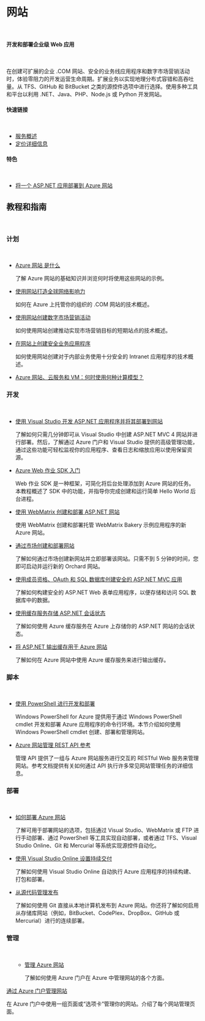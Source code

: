 <properties linkid="dev-net-website" urlDisplayName="Windows Azure 网站" pageTitle="Windows Azure服务管理：网站" metaKeywords="Azure Website" description="Azure Website" metaCanonical="Azure Website" services="Website" documentationCenter="Services" title="Develop and deploy enterprise-grade web apps" authors="" solutions="" manager="" editor="Eric Chen" />

<div style="margin-top: 40px;">
<div class="dev-center">
<div class="wa-content wa-content-10up">
<h1>网站</h1>
<p> </p>
<div class="wa-spacer wa-spacer-6down">
<h4>开发和部署企业级 Web 应用</h4>
<p> </p>
<p>在创建可扩展的企业 .COM 网站、安全的业务线应用程序和数字市场营销活动时，体验零阻力的开发运营生命周期。扩展业务以实现地理分布式容错和高吞吐量。从 TFS、GitHub 和 BitBucket 之类的源控件选项中进行选择。使用多种工具和平台以利用 .NET、Java、PHP、Node.js 或 Python 开发网站。</p>
<h4>快速链接</h4>
<p> </p>
<ul class="wa-linkList">
<li><a href="/zh-cn/home/features/web-site/" title="" class="wa-arrowLink-light">服务概述</a></li>
<li style="display:none"><a href="/zh-cn/documentation/articles/web-sites-enterprise-offerings/" title="" class="wa-arrowLink-light">可交付的解决方案</a></li>
<li><a href="/pricing/details/web-sites/" title="" class="wa-arrowLink-light">定价详细信息</a></li>
</ul>
</div>
<div class="wa-spacer wa-spacer-aside wa-spacer-asideLight wa-spacer-4down">
<h4>特色</h4>
<p> </p>
<ul class="wa-iconList">
<li><a href="/zh-cn/documentation/articles/web-sites-dotnet-get-started/" title="">将一个 ASP.NET 应用部署到 Azure 网站</a></li>
<li style="display:none"><a href="http://azure.microsoft.com/zh-cn/documentation/videos/intro-to-windows-azure-with-scott-hanselman/" title="">Scott Hanselman 对 Azure 网站的简介</a></li> <li style="display:none"><a href="/zh-cn/documentation/articles/websites-dotnet-webjobs-sdk/" title="">Azure Web 作业 SDK 是什么？</a></li></ul>
</div>
</div>
<div class="wa-content wa-content-divided"><ul style="display:none" class="wa-tabs wa-tabsBlock" data-tab-panel="tab-panel" data-control="tabs">
<li><a title="" class="wa-tab active" data-id="1" data-slug="net">.NET</a></li>
<li><a href="/zh-cn/manage/services/web-sites/#" title="" class="wa-tab" data-id="2" data-slug="java">Java</a></li>
<li><a href="/zh-cn/manage/services/web-sites/#" title="" class="wa-tab" data-id="3" data-slug="node">Node.js</a></li>
<li><a href="/zh-cn/manage/services/web-sites/#" title="" class="wa-tab" data-id="4" data-slug="php">PHP</a></li>
<li><a href="/zh-cn/manage/services/web-sites/#" title="" class="wa-tab" data-id="5" data-slug="python">Python</a></li>
<li><a href="/zh-cn/manage/services/web-sites/#" title="" class="wa-showLessMore wa-showMore active" data-control="showLessMore">More</a></li>
<li><a href="/zh-cn/manage/services/web-sites/#" title="" class="wa-showLessMore wa-showLess" data-control="showLessMore">Less</a></li>
</ul>
<h2>教程和指南</h2>
<p> </p>
</div>
<div data-tab-panel-id="tab-panel" class="wa-tabs-container">
<div class="wa-content wa-content-4up wa-content-divided">
<div class="wa-spacer">
<h3>计划</h3>
<p> </p>
</div>
<div class="wa-spacer wa-spacer-3down">
<ul class="wa-linkList">
<li><a href="/zh-cn/manage/services/web-sites/" title="">Azure 网站 是什么</a>
<div data-show-less-more-member="true">
<p>了解 Azure 网站的基础知识并浏览何时将使用这些网站的示例。</p>
</div>
</li>
<li><a href="/zh-cn/documentation/articles/web-sites-global-web-presence-solution-overview/" title="">使用网站打造全球网络影响力</a>
<div data-show-less-more-member="true">
<p>如何在 Azure 上托管你的组织的 .COM 网站的技术概述。</p>
</div>
</li>
<li><a href="/zh-cn/documentation/articles/web-sites-digital-marketing-application-solution-overview/" title="">使用网站创建数字市场营销活动</a>
<div data-show-less-more-member="true">
<p>如何使用网站创建推动实现市场营销目标的短期站点的技术概述。</p>
</div>
</li>
<li><a href="/zh-cn/documentation/articles/web-sites-business-application-solution-overview/" title="">在网站上创建安全业务应用程序</a>
<div data-show-less-more-member="true">
<p>如何使用网站创建对于内部业务使用十分安全的 Intranet 应用程序的技术概述。</p>
</div>
</li>
<li><a href="/zh-cn/documentation/articles/choose-web-site-cloud-service-vm/" title="">Azure 网站、云服务和 VM：何时使用何种计算模型？</a>
<div style="display:none"><p>Azure 提供三种可用于托管 Web 应用程序的计算模型：网站、云服务和虚拟机。本主题概述了三种模型和信息，以帮助你确定适用于你的应用程序的模型。</p>
</div>
</li> 
<li style="display:none"><a href="/zh-cn/documentation/articles/azure-subscription-service-limits/" title="">Azure 订阅和服务限制、配额和约束条件</a>
<div style="display:none" data-show-less-more-member="true">
<p style="display:none">查找有关常见 Azure 限制和默认设置的详细信息。</p>
</div>
</li> 
<li style="display:none"><a href="/zh-cn/documentation/articles/websites-dotnet-webjobs-sdk/" title="">Azure Web 作业 SDK 是什么？</a>
<div data-show-less-more-member="true">
<p>说明 Web 作业 SDK 是什么，查看一些常见场景，并展示你如何在代码中使用它。</p>
</div>
</li></ul>
</div>
</div>
<div class="wa-content wa-content-4up wa-content-divided">
<div class="wa-spacer">
<h3>开发</h3>
<p> </p>
</div>
<div class="wa-spacer wa-spacer-3down">
<ul class="wa-linkList">
<li><a href="/zh-cn/documentation/articles/web-sites-dotnet-get-started/" title="">使用 Visual Studio 开发 ASP.NET 应用程序并将其部署到网站</a>
<div data-show-less-more-member="true">
<p>了解如何只需几分钟即可从 Visual Studio 中创建 ASP.NET MVC 4 网站并进行部署。然后，了解通过 Azure 门户和 Visual Studio 提供的高级管理功能，通过这些功能可轻松监视你的应用程序、查看日志和缩放应用以使用保留资源。</p>
</div>
</li>
<li style="display:none"><a href="/zh-cn/documentation/articles/web-sites-create-web-jobs/" title="">使用 Web 作业运行后台任务</a>
<div  style="display:none"data-show-less-more-member="true">
<p style="display:none">按照以下三种方式之一，在你的网站上使用 Web 作业运行自定义作业（可执行文件或脚本）：按需运行、连续运行或按计划运行。本文介绍了如何通过 Azure 门户管理 Web 作业。</p>
</div>
</li>
<li><a href="http://www.asp.net/aspnet/overview/developing-apps-with-windows-azure/getting-started-with-windows-azure-webjobs" title="">Azure Web 作业 SDK 入门</a>
<div data-show-less-more-member="true">
<p>Web 作业 SDK 是一种框架，可简化将后台处理添加到 Azure 网站的任务。本教程概述了 SDK 中的功能，并指导你完成创建和运行简单 Hello World 后台进程。</p>
</div>
</li>
<li><a href="/zh-cn/documentation/articles/web-sites-dotnet-using-webmatrix/" title="">使用 WebMatrix 创建和部署 ASP.NET 网站</a>
<div data-show-less-more-member="true">
<p>使用 WebMatrix 创建和部署托管 WebMatrix Bakery 示例应用程序的新 Azure 网站。</p>
</div>
</li>
<li><a href="/zh-cn/documentation/articles/web-sites-dotnet-orchard-cms-gallery/" title="">通过市场创建和部署网站</a>
<div data-show-less-more-member="true">
<p>了解如何通过市场创建新网站并立即部署该网站。只需不到 5 分钟的时间，您即可启动并运行新的 Orchard 网站。</p>
</div>
</li>
<li><a href="/zh-cn/documentation/articles/web-sites-dotnet-deploy-aspnet-mvc-app-membership-oauth-sql-database/" title="">使用成员资格、OAuth 和 SQL 数据库创建安全的 ASP.NET MVC 应用</a>
<div data-show-less-more-member="true">
<p>了解如何构建安全的 ASP.NET Web 表单应用程序，以便存储和访问 SQL 数据库中的数据<span  style="display:none">并使用户能够使用 Facebook、Yahoo 和 Google 凭据进行登录</span>。</p>
</div>
</li>
<li style="display:none"><a href="/zh-cn/documentation/articles/web-sites-dotnet-deploy-aspnet-webforms-app-membership-oauth-sql-database/" title="">使用成员资格、OAuth 和 SQL 数据库创建安全的 ASP.NET Web 表单应用</a>
<div data-show-less-more-member="true">
<p>了解如何构建安全的 ASP.NET Web 表单应用程序，以便存储和访问 SQL 数据库中的数据, 并使用户能够使用 Facebook、Yahoo 和 Google 凭据进行登录。</p>
</div>
</li> 
<li style="display:none"><a href="/zh-cn/documentation/articles/store-mongolab-web-sites-dotnet-store-data-mongodb/" title="">通过 MongoDB 在 Azure 上创建 C# ASP.NET 应用程序</a>
<div data-show-less-more-member="true">
<p>MongoDB 是面向常用文档的 NoSQL 解决方案。在本教程中，你将了解如何创建 C#“任务列表”型应用程序，以便在由 MongoLab 托管的 MongoDB 实例中存储数据。</p>
</div>
</li> 
<li style="display:none"><a href="/zh-cn/documentation/articles/web-sites-dotnet-rest-service-aspnet-api-sql-database/" title="">使用 ASP.NET Web API 和 SQL Database 创建具有良好移动性的 REST 服务</a>
<div data-show-less-more-member="true">
<p>ASP.NET Web API 是一个用于在 .NET Framework 之上构建 Web API 的框架。在本教程中，你将使用 Web API 创建提供存储在 SQL 数据库实例中的数据的 REST 服务。</p>
</div>
</li> <li style="display:none"><a href="/zh-cn/documentation/articles/web-sites-dotnet-deploy-aspnet-mvc-mobile-app/" title="">在 Azure 网站上开发 ASP.NET MVC 移动 Web 应用程序</a>
<div data-show-less-more-member="true">
<p>了解如何使用 ASP.NET MVC 4 Web 应用程序中的移动功能的相关基础知识，然后将你的应用程序部署到 Azure 网站。</p>
</div>
</li>
<li><a href="/zh-cn/documentation/articles/web-sites-dotnet-session-state-caching/" title="">使用缓存服务存储 ASP.NET 会话状态</a>
<div data-show-less-more-member="true">
<p>了解如何使用 Azure 缓存服务在 Azure 上存储你的 ASP.NET 网站的会话状态。</p>
</div>
</li>
<li><a href="/zh-cn/documentation/articles/web-sites-dotnet-web-forms-output-caching/" title="">将 ASP.NET 输出缓存用于 Azure 网站</a>
<div data-show-less-more-member="true">
<p>了解如何在 Azure 网站中使用 Azure 缓存服务来进行输出缓存。</p>
</div>
</li>
<li style="display:none"><a href="/zh-cn/documentation/articles/sendgrid-dotnet-how-to-send-email/" title="">使用 SendGrid 发送电子邮件</a>
<div data-show-less-more-member="true">
<p>SendGrid 提供了可靠的电子邮件传递服务、实时分析和灵活的 API，使用户能够轻松地将服务合并到他们的 Azure 应用程序中。了解如何在 Azure 上使用 SendGrid 以在你的应用中包含电子邮件功能。</p>
</div>
</li> 
<li style="display:none"><a href="/zh-cn/documentation/articles/cdn-serve-content-from-cdn-in-your-web-application/" title="">在 Web 应用程序中使用 Azure CDN 提供的内容</a>
<div data-show-less-more-member="true">
<p>了解如何使用 Azure CDN 来扩大 Web 应用程序的影响力并改善其性能。</p>
</div>
</li> 
<li style="display:none"><a href="/zh-cn/documentation/articles/cdn-websites-with-cdn/" title="">将 Azure 网站与 Azure CDN 集成</a>
<div data-show-less-more-member="true">
<p>了解如何通过将网站与 Azure CDN 集成来提高其性能。</p>
</div>
</li></ul>
</div>
</div>
<div class="wa-content wa-content-4up wa-content-divided">
<div class="wa-spacer">
<h3>脚本</h3>
<p> </p>
</div>
<div class="wa-spacer wa-spacer-3down">
<ul class="wa-linkList">
<li><a href="/zh-cn/documentation/articles/install-configure-powershell/" title="">使用 PowerShell 进行开发和部署</a>
<div data-show-less-more-member="true">
<p>Windows PowerShell for Azure 提供用于通过 Windows PowerShell cmdlet 开发和部署 Azure 应用程序的命令行环境。本节介绍如何使用 Windows PowerShell cmdlet 创建、部署和管理网站。</p>
</div>
</li>
<li style="display:none"><a href="/zh-cn/documentation/articles/command-line-tools/#Commands_to_manage_your_web_sites" title="">使用跨平台命令行接口进行开发和部署</a>
<div data-show-less-more-member="true">
<p>跨平台 CLI 是用于部署和管理 Azure 服务的命令行工具。使用命令行工具创建和管理网站。</p>
</div>
</li>
<li><a href="http://msdn.microsoft.com/zh-cn/library/windowsazure/dn166981.aspx" title="">Azure 网站管理 REST API 参考</a>
<div data-show-less-more-member="true">
<p>管理 API 提供了一组与 Azure 网站服务进行交互的 RESTful Web 服务来管理网站。参考文档提供有关如何通过 API 执行许多常见网站管理任务的详细信息。</p>
</div>
</li>
</ul>
</div>
</div>
<div class="wa-content wa-content-4up wa-content-divided">
<div class="wa-spacer">
<h3>部署</h3>
<p> </p>
</div>
<div class="wa-spacer wa-spacer-3down">
<ul class="wa-linkList">
<li><a href="/zh-cn/manage/services/web-sites/how-to-create-websites/" title="">如何部署 Azure 网站</a>
<div data-show-less-more-member="true">
<p>了解可用于部署网站的选项，包括通过 Visual Studio、WebMatrix 或 FTP 进行手动部署、通过 PowerShell 等工具实现自动部署，或者通过 TFS、Visual Studio Online、Git 和 Mercurial 等系统实现源控件自动化。</p>
</div>
</li>
<li style="display:none"><a href="/zh-cn/documentation/articles/web-sites-staged-publishing/" title="">网站上的过渡发布</a>
<div data-show-less-more-member="true">
<p>过渡发布可在每个默认生产网站上形成一个过渡网站槽，便于你以无中断的方式交换这些网站槽。了解如何以标准模式在网站上使用过渡发布。</p>
</div>
</li>
<li><a href="/zh-cn/documentation/articles/cloud-services-continuous-delivery-use-vso/" title="">使用 Visual Studio Online 设置持续交付</a>
<div data-show-less-more-member="true">
<p>了解如何使用 Visual Studio Online 自动执行 Azure 应用程序的持续构建、打包和部署。</p>
</div>
</li>
<li><a href="/zh-cn/documentation/articles/web-sites-publish-source-control/" title="">从源代码管理发布</a>
<div data-show-less-more-member="true">
<p>了解如何使用 Git 直接从本地计算机发布到 Azure 网站。你还将了解如何启用从存储库网站（例如，BitBucket、CodePlex、DropBox、GitHub 或 Mercurial）进行的连续部署。</p>
</div>
</li>
<li style="display:none"><a href="/zh-cn/documentation/articles/websites-dotnet-deploy-webjobs/" title="">如何将 Azure Web 作业部署到 Azure 网站</a>
<div data-show-less-more-member="true">
<p>说明如何使用 Visual Studio 来将控制台应用程序项目作为 Azure Web 作业部署到 Azure 网站。</p>
</div>
</li> 
<li style="display:none"><a href="/zh-cn/documentation/articles/web-sites-migration-from-iis-server/" title="">使用 Migration Assistant 将你的 IIS 网站迁移到 Azure 网站</a>
<div data-show-less-more-member="true">
<p>了解如何将在 IIS 6 或更高版本上运行的现有网站迁移到 Azure 网站。</p>
</div>
</li>
</ul>
</div>
</div>
<div class="wa-content wa-content-4up wa-content-divided">
<div class="wa-spacer">
<h3>管理</h3>
<p> </p>
</div>
<div class="wa-spacer wa-spacer-3down">
<ul class="wa-linkList">
<ul class="wa-linkList">
<li><a href="/zh-cn/manage/services/web-sites/how-to-manage-websites/" title="">管理 Azure 网站</a>
<div data-show-less-more-member="true">
<p>了解如何使用 Azure 门户在 Azure 中管理网站的各个方面。</p>
</div>
</li>
</ul>
</ul>
<a href="/zh-cn/manage/services/web-sites/how-to-manage-websites/" title="">通过 Azure 门户管理网站</a>
<div data-show-less-more-member="true">
<p>在 Azure 门户中使用一组页面或“选项卡”管理你的网站。介绍了每个网站管理页面。</p>
</div>
<ul style="display:none" class="wa-linkList">
<li><a href="/zh-cn/documentation/articles/web-sites-integrate-with-vnet/" title="">将 Azure 网站与 Azure 虚拟网络集成</a>
<div data-show-less-more-member="true">
<p>描述虚拟网络集成预览功能，并显示如何通过 Azure 网站设置该功能。</p>
</div>
</li>
<li><a href="/zh-cn/documentation/articles/web-sites-custom-domain-name/" title="">从常用注册器配置自定义域名</a>
<div data-show-less-more-member="true">
<p>你可以将网站映射到自己的域名（例如 contoso.com），而不是在网站 URL 的 azurewebsites.net 域上使用友好子域。从受欢迎的注册服务中查找域名以及查找带流量管理器和不带流量管理器的站点。</p>
</div>
</li>
<li style="display:none"><a href="/zh-cn/documentation/articles/web-sites-configure-ssl-certificate/" title="">配置 SSL 证书</a>
<div data-show-less-more-member="true">
<p>安全套接字层 (SSL) 加密是用于保护通过 Internet 发送的数据的最常见方法。了解如何为网站指定 HTTPS 终结点以及如何上载 SSL 证书来保护你的应用程序。</p>
</div>
</li> 
<li style="display:none"><a href="/zh-cn/documentation/articles/web-sites-dotnet-troubleshoot-visual-studio/" title="">在 Visual Studio 中对网站进行故障排除</a>
<div data-show-less-more-member="true">
<p>了解如何使用 Visual Studio 工具，通过查看应用程序和 Web 服务器日志来调试网站中托管的应用程序。</p>
</div>
</li>
<li><a href="/zh-cn/documentation/articles/store-new-relic-web-sites-dotnet-application-performance-management/" title="">使用 New Relic 管理网站</a>
<div data-show-less-more-member="true">
<p>New Relic 是以开发人员为主的工具，用于监视应用程序，并使用户能够深入了解应用程序的性能和可靠性。本指南介绍如何向 Azure 网站添加 New Relic 的一流性能监视。</p>
</div>
</li>
<li><a href="/zh-cn/documentation/articles/web-sites-configure/" title="">配置网站</a>
<div data-show-less-more-member="true">
<p>了解如何通过 Azure 门户为网站设置各种配置设置。</p>
</div>
</li>
<li><a href="/zh-cn/documentation/articles/web-sites-monitor/" title="">监视网站</a>
<div data-show-less-more-member="true">
<p>一旦你的网站启动并运行后，你就可以监视其它的性能了。根据显示的内容，你可以配置站点以输出诊断日志来帮助你解决性能问题。你也可以监视你特定使用率级别的配额。</p>
</div>
</li>
<li><a href="/zh-cn/manage/services/web-sites/how-to-scale-websites/" title="">缩放网站</a>
<div data-show-less-more-member="true">
<p>监视数据可能会指示可通过缩放网站来解决性能问题。利用 Azure，你可以在“共享”模式中扩展你的网站，然后当更改为“标准”模式时，你可以更改虚拟机的大小和计数。</p>
</div>
</li>
<li><a href="/zh-cn/documentation/articles/web-sites-backup/" title="">备份网站</a>
<div data-show-less-more-member="true">
<p>了解如何轻松创建手动或自动网站备份。</p>
</div>
</li>
<li><a href="/zh-cn/documentation/articles/web-sites-restore/" title="">还原网站</a>
<div data-show-less-more-member="true">
<p>了解如何还原之前已备份的网站。</p>
</div>
</li>
<li style="display:none"><a href="/zh-cn/documentation/articles/web-sites-enable-diagnostic-log/" title="">启用诊断日志记录</a>
<div data-show-less-more-member="true">
<p>Azure 提供内置诊断功能以帮助调试 Azure 网站中托管的应用程序。本文介绍如何启用诊断日志记录功能并将检测功能添加到应用程序中，以及如何访问由 Azure 记录的信息。</p>
</div>
</li> <li style="display:none"><a href="/zh-cn/documentation/articles/web-sites-security/" title="">在 Azure 网站中保护 Web 应用程序安全</a>
<div data-show-less-more-member="true">
<p>开发 Web 应用程序时会遇到的挑战之一是为客户提供安全有保障的服务。在本文中，你将了解 Azure 网站中可用于保护 Web 应用的功能。</p>
</div>
</li></ul>
</div>
</div>
</div>
</div>
</div>